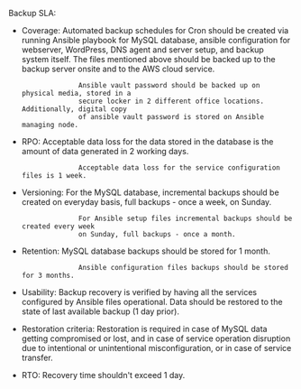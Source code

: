 Backup SLA:

- Coverage:			Automated backup schedules for Cron should be created via running Ansible 
                    playbook for MySQL database, ansible configuration for webserver, WordPress, 
					DNS agent and server setup, and backup system itself. The files mentioned 
					above should be backed up to the backup server onsite and to the AWS cloud 
					service.
					
					Ansible vault password should be backed up on physical media, stored in a 
					secure locker in 2 different office locations. Additionally, digital copy 
					of ansible vault password is stored on Ansible managing node.
					
- RPO:				Acceptable data loss for the data stored in the database is the amount of 
                    data generated in 2 working days.
					
					Acceptable data loss for the service configuration files is 1 week.

- Versioning:		For the MySQL database, incremental backups should be created on everyday 
                    basis, full backups - once a week, on Sunday.
					
					For Ansible setup files incremental backups should be created every week 
					on Sunday, full backups - once a month.

- Retention:		MySQL database backups should be stored for 1 month.
					
					Ansible configuration files backups should be stored for 3 months.

- Usability:		Backup recovery is verified by having all the services configured by Ansible 
                    files operational. Data should be restored to the state of last available backup 
					(1 day prior).

- Restoration criteria:      Restoration is required in case of MySQL data getting compromised 
                    or lost, and in case of service operation disruption due to intentional or 
					unintentional misconfiguration, or in case of service transfer.

- RTO:				Recovery time shouldn't exceed 1 day.